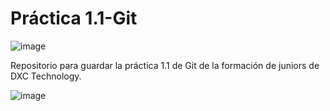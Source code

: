 # Práctica 1.1-Git

![image](https://user-images.githubusercontent.com/127318967/224012218-795ab6c7-79c2-418c-b849-57312b997b34.png)

Repositorio para guardar la práctica 1.1 de Git de la formación de juniors de DXC Technology.

![image](https://user-images.githubusercontent.com/127318967/224011872-fcdd2ba2-dfad-4f5f-a14d-f45af5acfe44.png)
